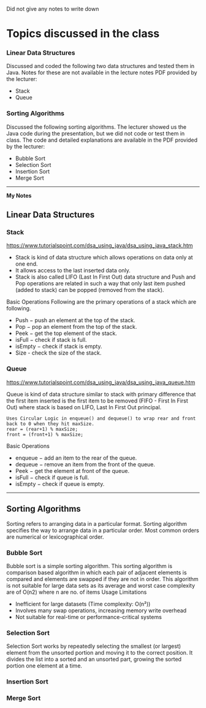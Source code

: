 Did not give any notes to write down

# Topics discussed in the class

### Linear Data Structures
Discussed and coded the following two data structures and tested them in Java. Notes for these are not available in the lecture notes PDF provided by the lecturer:
- Stack
- Queue

### Sorting Algorithms
Discussed the following sorting algorithms. The lecturer showed us the Java code during the presentation, but we did not code or test them in class. The code and detailed explanations are available in the PDF provided by the lecturer:
- Bubble Sort
- Selection Sort
- Insertion Sort
- Merge Sort

---

**My Notes**
## Linear Data Structures
### Stack
https://www.tutorialspoint.com/dsa_using_java/dsa_using_java_stack.htm

- Stack is kind of data structure which allows operations on data only at one end.
- It allows access to the last inserted data only.
- Stack is also called LIFO (Last In First Out) data structure and Push and Pop operations are related in such a way that only last item pushed (added to stack) can be popped (removed from the stack).

Basic Operations
Following are the primary operations of a stack which are following.
- Push − push an element at the top of the stack.
- Pop − pop an element from the top of the stack.
- Peek − get the top element of the stack.
- isFull − check if stack is full.
- isEmpty − check if stack is empty.
- Size - check the size of the stack.

### Queue
https://www.tutorialspoint.com/dsa_using_java/dsa_using_java_queue.htm

Queue is kind of data structure similar to stack with primary difference that the first item inserted is the first item to be removed (FIFO - First In First Out) where stack is based on LIFO, Last In First Out principal.

```
Uses Circular Logic in enqueue() and dequeue() to wrap rear and front back to 0 when they hit maxSize.
rear = (rear+1) % maxSize;
front = (front+1) % maxSize;
```

Basic Operations

- enqueue − add an item to the rear of the queue.
- dequeue − remove an item from the front of the queue.
- Peek − get the element at front of the queue.
- isFull − check if queue is full.
- isEmpty − check if queue is empty.

---
## Sorting Algorithms
Sorting refers to arranging data in a particular format. Sorting algorithm specifies the way to arrange data in a particular order. Most common orders are numerical or lexicographical order.
### Bubble Sort
Bubble sort is a simple sorting algorithm. This sorting algorithm is comparison based algorithm in which each pair of adjacent elements is compared and elements are swapped if they are not in order. This algorithm is not suitable for large data sets as its average and worst case complexity are of O(n2) where n are no. of items
Usage Limitations
- Inefficient for large datasets (Time complexity: O(n²))
- Involves many swap operations, increasing memory write overhead
- Not suitable for real-time or performance-critical systems

### Selection Sort
Selection Sort works by repeatedly selecting the smallest (or largest) element from the unsorted portion and moving it to the correct position.
It divides the list into a sorted and an unsorted part, growing the sorted portion one element at a time.

### Insertion Sort
### Merge Sort
